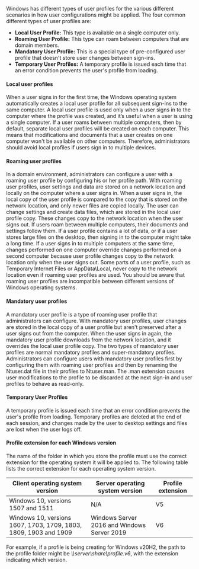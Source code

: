 

Windows has different types of user profiles for the various different scenarios in how user configurations might be applied. The four common different types of user profiles are:

 -  **Local User Profile:** This type is available on a single computer only.
 -  **Roaming User Profile:** This type can roam between computers that are domain members.
 -  **Mandatory User Profile:** This is a special type of pre-configured user profile that doesn't store user changes between sign-ins.
 -  **Temporary User Profiles:** A temporary profile is issued each time that an error condition prevents the user's profile from loading.

#### Local user profiles

When a user signs in for the first time, the Windows operating system automatically creates a local user profile for all subsequent sign-ins to the same computer. A local user profile is used only when a user signs in to the computer where the profile was created, and it’s useful when a user is using a single computer. If a user roams between multiple computers, then by default, separate local user profiles will be created on each computer. This means that modifications and documents that a user creates on one computer won't be available on other computers. Therefore, administrators should avoid local profiles if users sign in to multiple devices.

#### Roaming user profiles

In a domain environment, administrators can configure a user with a roaming user profile by configuring his or her profile path. With roaming user profiles, user settings and data are stored on a network location and locally on the computer where a user signs in. When a user signs in, the local copy of the user profile is compared to the copy that is stored on the network location, and only newer files are copied locally. The user can change settings and create data files, which are stored in the local user profile copy. These changes copy to the network location when the user signs out. If users roam between multiple computers, their documents and settings follow them. If a user profile contains a lot of data, or if a user stores large files on the desktop, then signing in to the computer might take a long time. If a user signs in to multiple computers at the same time, changes performed on one computer override changes performed on a second computer because user profile changes copy to the network location only when the user signs out. Some parts of a user profile, such as Temporary Internet Files or AppData\\Local, never copy to the network location even if roaming user profiles are used. You should be aware that roaming user profiles are incompatible between different versions of Windows operating systems.

#### Mandatory user profiles

A mandatory user profile is a type of roaming user profile that administrators can configure. With mandatory user profiles, user changes are stored in the local copy of a user profile but aren't preserved after a user signs out from the computer. When the user signs in again, the mandatory user profile downloads from the network location, and it overrides the local user profile copy. The two types of mandatory user profiles are normal mandatory profiles and super-mandatory profiles. Administrators can configure users with mandatory user profiles first by configuring them with roaming user profiles and then by renaming the Ntuser.dat file in their profiles to Ntuser.man. The .man extension causes user modifications to the profile to be discarded at the next sign-in and user profiles to behave as read-only.

#### Temporary User Profiles

A temporary profile is issued each time that an error condition prevents the user's profile from loading. Temporary profiles are deleted at the end of each session, and changes made by the user to desktop settings and files are lost when the user logs off.

#### Profile extension for each Windows version

The name of the folder in which you store the profile must use the correct extension for the operating system it will be applied to. The following table lists the correct extension for each operating system version.

| **Client operating system version**                              | **Server operating system version**         | **Profile extension** |
| ---------------------------------------------------------------- | ------------------------------------------- | --------------------- |
| Windows 10, versions 1507 and 1511                               | N/A                                         | V5                    |
| Windows 10, versions 1607, 1703, 1709, 1803, 1809, 1903 and 1909 | Windows Server 2016 and Windows Server 2019 | V6                    |

For example, if a profile is being creating for Windows v20H2, the path to the profile folder might be *\\\\server\\share\\profile.v6*, with the extension indicating which version.
